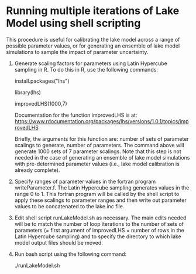 # Running multiple iterations of Lake Model using shell scripting
This procedure is useful for calibrating the lake model across a range of possible parameter values, or for generating an ensemble of lake model simulations to sample the impact of parameter uncertainty.
1. Generate scaling factors for parameters using Latin Hypercube sampling in R. To do this in R, use the following commands:

   install.packages("lhs")
   
   library(lhs)
   
   improvedLHS(1000,7)
   
   Documentation for the function improvedLHS is at: https://www.rdocumentation.org/packages/lhs/versions/1.0.1/topics/improvedLHS

   Briefly, the arguments for this function are: number of sets of parameter scalings to generate, number of parameters. The command above will generate 1000 sets of 7 parameter scalings. Note that this step is not needed in the case of generating an ensemble of lake model simulations with pre-determined parameter values (i.e., lake model calibration is already complete).

2. Specify ranges of parameter values in the fortran program writeParameter.f. The Latin Hypercube sampling generates values in the range 0 to 1. This fortran program will be called by the shell script to apply these scalings to parameter ranges and then write out parameter values to be concatenated to the lake.inc file.

3. Edit shell script runLakeModel.sh as necessary. The main edits needed will be to match the number of loop iterations to the number of sets of parameters (= first argument of improvedLHS = number of rows in the Latin Hypercube sampling) and to specify the directory to which lake model output files should be moved.

4. Run bash script using the following command:

    ./runLakeModel.sh
